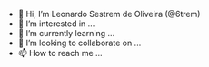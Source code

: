 - 👋 Hi, I’m Leonardo Sestrem de Oliveira (@6trem)
- 👀 I’m interested in ...
- 🌱 I’m currently learning ...
- 💞️ I’m looking to collaborate on ...
- 📫 How to reach me ...

<!---
6trem/6trem is a ✨ special ✨ repository because its `README.md` (this file) appears on your GitHub profile.
You can click the Preview link to take a look at your changes.
--->
